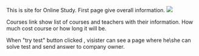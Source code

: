 
This is site for Online Study.
First page give overall information.
![](img/01.png)

Courses link show list of courses and teachers with their information.
How much cost course or how long it will  be.

When "try test" button clicked , visister can see a page where he\she can solve test and send answer to company owner.
